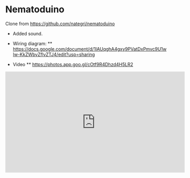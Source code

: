 # Nematoduino

Clone from https://github.com/nategri/nematoduino

* Added sound.


* Wiring diagram:
** https://docs.google.com/document/d/1IAUqghA4gxy9PVatDxPmvc9U1wlw-KkZWbvZflvZTJ4/edit?usp=sharing
* Video
** https://photos.app.goo.gl/cOtf9R4Dhzd4H5LR2
<iframe width="560" height="315" src="https://photos.app.goo.gl/cOtf9R4Dhzd4H5LR2" frameborder="0" allowfullscreen></iframe>
